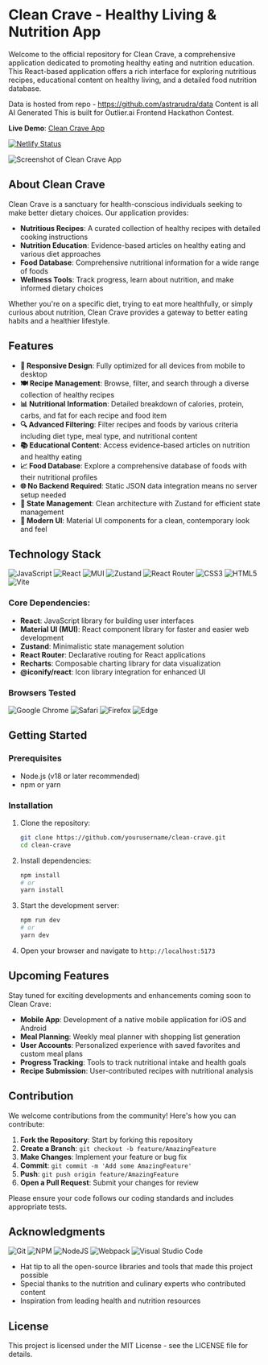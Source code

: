 # Clean Crave - Healthy Living & Nutrition App

Welcome to the official repository for Clean Crave, a comprehensive application dedicated to promoting healthy eating and nutrition education. This React-based application offers a rich interface for exploring nutritious recipes, educational content on healthy living, and a detailed food nutrition database.

Data is hosted from repo - https://github.com/astrarudra/data
Content is all AI Generated
This is built for Outlier.ai Frontend Hackathon Contest.

**Live Demo**: [Clean Crave App](https://cleancrave.netlify.app/)

[![Netlify Status](https://api.netlify.com/api/v1/badges/bc64bad1-98f4-40ec-bb57-5c3a0e7bb9bf/deploy-status)](https://app.netlify.com/sites/cleancrave/deploys)

![Screenshot of Clean Crave App](https://astrarudra.github.io/data/images/cleancrave-ss.jpg)

## About Clean Crave

Clean Crave is a sanctuary for health-conscious individuals seeking to make better dietary choices. Our application provides:

- **Nutritious Recipes**: A curated collection of healthy recipes with detailed cooking instructions
- **Nutrition Education**: Evidence-based articles on healthy eating and various diet approaches
- **Food Database**: Comprehensive nutritional information for a wide range of foods
- **Wellness Tools**: Track progress, learn about nutrition, and make informed dietary choices

Whether you're on a specific diet, trying to eat more healthfully, or simply curious about nutrition, Clean Crave provides a gateway to better eating habits and a healthier lifestyle.

## Features

- **📱 Responsive Design**: Fully optimized for all devices from mobile to desktop
- **🍽️ Recipe Management**: Browse, filter, and search through a diverse collection of healthy recipes
- **📊 Nutritional Information**: Detailed breakdown of calories, protein, carbs, and fat for each recipe and food item
- **🔍 Advanced Filtering**: Filter recipes and foods by various criteria including diet type, meal type, and nutritional content
- **📚 Educational Content**: Access evidence-based articles on nutrition and healthy eating
- **📈 Food Database**: Explore a comprehensive database of foods with their nutritional profiles
- **🌐 No Backend Required**: Static JSON data integration means no server setup needed
- **🔄 State Management**: Clean architecture with Zustand for efficient state management
- **🎨 Modern UI**: Material UI components for a clean, contemporary look and feel

## Technology Stack

![JavaScript](https://img.shields.io/badge/javascript-%23323330.svg?style=for-the-badge&logo=javascript&logoColor=%23F7DF1E)
![React](https://img.shields.io/badge/react-%2320232a.svg?style=for-the-badge&logo=react&logoColor=%2361DAFB)
![MUI](https://img.shields.io/badge/MUI-%230081CB.svg?style=for-the-badge&logo=mui&logoColor=white)
![Zustand](https://img.shields.io/badge/zustand-%2320232a.svg?style=for-the-badge&logo=react&logoColor=%2361DAFB)
![React Router](https://img.shields.io/badge/React_Router-CA4245?style=for-the-badge&logo=react-router&logoColor=white)
![CSS3](https://img.shields.io/badge/css3-%231572B6.svg?style=for-the-badge&logo=css3&logoColor=white)
![HTML5](https://img.shields.io/badge/html5-%23E34F26.svg?style=for-the-badge&logo=html5&logoColor=white)
![Vite](https://img.shields.io/badge/vite-%23646CFF.svg?style=for-the-badge&logo=vite&logoColor=white)

### Core Dependencies:
- **React**: JavaScript library for building user interfaces
- **Material UI (MUI)**: React component library for faster and easier web development
- **Zustand**: Minimalistic state management solution
- **React Router**: Declarative routing for React applications
- **Recharts**: Composable charting library for data visualization
- **@iconify/react**: Icon library integration for enhanced UI

### Browsers Tested
![Google Chrome](https://img.shields.io/badge/Google%20Chrome-4285F4?style=for-the-badge&logo=GoogleChrome&logoColor=white)
![Safari](https://img.shields.io/badge/Safari-000000?style=for-the-badge&logo=Safari&logoColor=white)
![Firefox](https://img.shields.io/badge/Firefox-FF7139?style=for-the-badge&logo=Firefox-Browser&logoColor=white)
![Edge](https://img.shields.io/badge/Edge-0078D7?style=for-the-badge&logo=Microsoft-edge&logoColor=white)


## Getting Started

### Prerequisites

- Node.js (v18 or later recommended)
- npm or yarn

### Installation

1. Clone the repository:
   ```bash
   git clone https://github.com/yourusername/clean-crave.git
   cd clean-crave
   ```

2. Install dependencies:
   ```bash
   npm install
   # or
   yarn install
   ```

3. Start the development server:
   ```bash
   npm run dev
   # or
   yarn dev
   ```

4. Open your browser and navigate to `http://localhost:5173`

## Upcoming Features

Stay tuned for exciting developments and enhancements coming soon to Clean Crave:

- **Mobile App**: Development of a native mobile application for iOS and Android
- **Meal Planning**: Weekly meal planner with shopping list generation
- **User Accounts**: Personalized experience with saved favorites and custom meal plans
- **Progress Tracking**: Tools to track nutritional intake and health goals
- **Recipe Submission**: User-contributed recipes with nutritional analysis

## Contribution

We welcome contributions from the community! Here's how you can contribute:

1. **Fork the Repository**: Start by forking this repository
2. **Create a Branch**: `git checkout -b feature/AmazingFeature`
3. **Make Changes**: Implement your feature or bug fix
4. **Commit**: `git commit -m 'Add some AmazingFeature'`
5. **Push**: `git push origin feature/AmazingFeature`
6. **Open a Pull Request**: Submit your changes for review

Please ensure your code follows our coding standards and includes appropriate tests.

## Acknowledgments

![Git](https://img.shields.io/badge/git-%23F05033.svg?style=for-the-badge&logo=git&logoColor=white)
![NPM](https://img.shields.io/badge/NPM-%23CB3837.svg?style=for-the-badge&logo=npm&logoColor=white)
![NodeJS](https://img.shields.io/badge/node.js-6DA55F?style=for-the-badge&logo=node.js&logoColor=white)
![Webpack](https://img.shields.io/badge/webpack-%238DD6F9.svg?style=for-the-badge&logo=webpack&logoColor=black)
![Visual Studio Code](https://img.shields.io/badge/Visual%20Studio%20Code-0078d7.svg?style=for-the-badge&logo=visual-studio-code&logoColor=white)

- Hat tip to all the open-source libraries and tools that made this project possible
- Special thanks to the nutrition and culinary experts who contributed content
- Inspiration from leading health and nutrition resources

## License

This project is licensed under the MIT License - see the LICENSE file for details.
